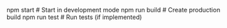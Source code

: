 npm start # Start in development mode
npm run build # Create production build
npm run test # Run tests (if implemented)
